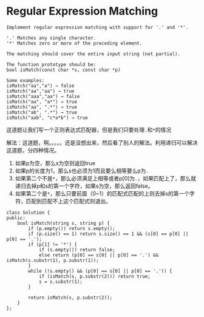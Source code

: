 Regular Expression Matching
=========
```
Implement regular expression matching with support for '.' and '*'.

'.' Matches any single character.
'*' Matches zero or more of the preceding element.

The matching should cover the entire input string (not partial).

The function prototype should be:
bool isMatch(const char *s, const char *p)

Some examples:
isMatch("aa","a") → false
isMatch("aa","aa") → true
isMatch("aaa","aa") → false
isMatch("aa", "a*") → true
isMatch("aa", ".*") → true
isMatch("ab", ".*") → true
isMatch("aab", "c*a*b") → true
```

这道题让我们写一个正则表达式匹配器，但是我们只要处理`.`和`*`的情况

解法：这道题，啊。。。。。还是没想出来，然后看了别人的解法。利用递归可以解决这道题，分四种情况。

1. 如果p为空，那么s为空则返回true
1. 如果p的长度为1，那么s也必须为1而且要么相等要么p为`.`
1. 如果第二个不是`*`，那么必须满足上相等或者p[0]为`.`，如果匹配上了，那么就递归去掉p和s的第一个字符，如果s为空，那么返回false。
1. 如果第二个是`*`，那么只要前面（0~1）的匹配式匹配的上则去掉s的第一个字符，匹配到匹配不上这个匹配式则退出。


```
class Solution {
public:
    bool isMatch(string s, string p) {
        if (p.empty()) return s.empty();
        if (p.size() == 1) return s.size() == 1 && (s[0] == p[0] || p[0] == '.');
        if (p[1] != '*') {
            if (s.empty()) return false;
            else return (p[0] == s[0] || p[0] == '.') && isMatch(s.substr(1), p.substr(1));
        }
        while (!s.empty() && (p[0] == s[0] || p[0] == '.')) {
            if (isMatch(s, p.substr(2))) return true;
            s = s.substr(1);
        }

        return isMatch(s, p.substr(2));
    }
};
```
